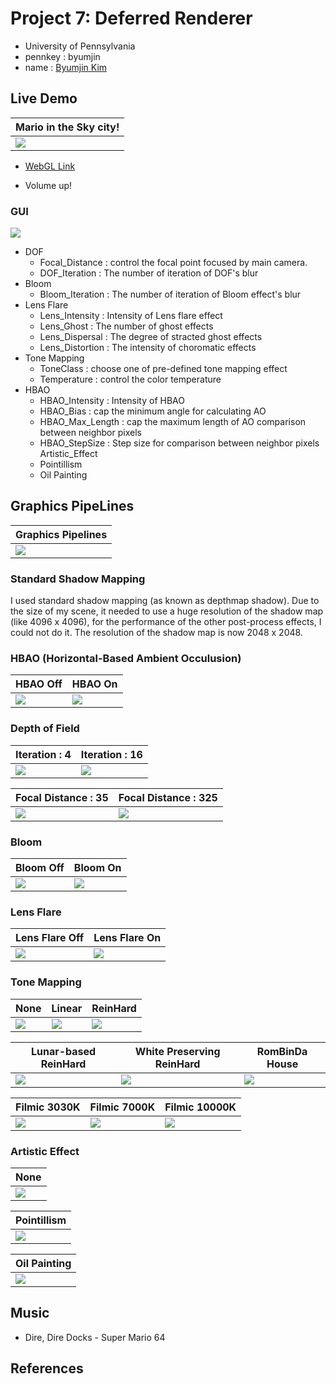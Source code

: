 # Project 7: Deferred Renderer

* University of Pennsylvania
* pennkey : byumjin
* name : [Byumjin Kim](https://github.com/byumjin)


## Live Demo

| Mario in the Sky city! |
| --- |
| [![](imgs/main.png)](https://byumjin.github.io/MarioInTheSkyCity/) |

* [WebGL Link](https://byumjin.github.io/MarioInTheSkyCity/)

- Volume up!

### GUI

![](imgs/GUI.png)

- DOF
    - Focal_Distance : control the focal point focused by main camera.
    - DOF_Iteration : The number of iteration of DOF's blur 
- Bloom
    - Bloom_Iteration : The number of iteration of Bloom effect's blur 
- Lens Flare
    - Lens_Intensity : Intensity of Lens flare effect
    - Lens_Ghost : The number of ghost effects
    - Lens_Dispersal : The degree of stracted ghost effects
    - Lens_Distortion : The intensity of choromatic effects
- Tone Mapping
    - ToneClass : choose one of pre-defined tone mapping effect
    - Temperature : control the color temperature
- HBAO
    - HBAO_Intensity : Intensity of HBAO
    - HBAO_Bias : cap the minimum angle for calculating AO
    - HBAO_Max_Length : cap the maximum length of AO comparison between neighbor pixels
    - HBAO_StepSize : Step size for comparison between neighbor pixels
Artistic_Effect
    - Pointillism
    - Oil Painting


## Graphics PipeLines

| Graphics Pipelines |
| --- |
| ![](imgs/pipeline.png) |


### Standard Shadow Mapping

I used standard shadow mapping (as known as depthmap shadow).
Due to the size of my scene, it needed to use a huge resolution of the shadow map (like 4096 x 4096), for the performance of the other post-process effects, I could not do it.
The resolution of the shadow map is now 2048 x 2048.


### HBAO (Horizontal-Based Ambient Occulusion)

| HBAO Off | HBAO On |
| --- | --- |
| ![](imgs/HBAO_off.png) | ![](imgs/HBAO_on.png) |


### Depth of Field

| Iteration : 4 | Iteration : 16 |
| --- | --- |
| ![](imgs/dof_4.png) | ![](imgs/dof_16.png) |

| Focal Distance : 35 | Focal Distance : 325 |
| --- | --- |
| ![](imgs/dof_16.png) | ![](imgs/focal_325.png) |


### Bloom

| Bloom Off | Bloom On |
| --- | --- |
| ![](imgs/bloom_off.png) | ![](imgs/bloom_on.png) |


### Lens Flare

| Lens Flare Off | Lens Flare On |
| --- | --- |
| ![](imgs/LF_Off.png) | ![](imgs/LF_On.png) |


### Tone Mapping

| None | Linear | ReinHard |
| --- | --- | --- |
| ![](imgs/tone_none.png) | ![](imgs/tone_linear.png) | ![](imgs/tone_simple.png) |

| Lunar-based ReinHard | White Preserving ReinHard | RomBinDa House |
| --- | --- | --- |
| ![](imgs/tone_luma.png) | ![](imgs/tone_white.png) | ![](imgs/tone_house.png) |


| Filmic 3030K | Filmic 7000K | Filmic 10000K |
| --- | --- | --- |
| ![](imgs/tone_filmic_3030.png) | ![](imgs/tone_filmic.png) | ![](imgs/tone_filmic_10000.png) |


### Artistic Effect

| None | 
| --- |
| ![](imgs/none.png) |

| Pointillism | 
| --- |
| ![](imgs/pointillism.png) |

| Oil Painting | 
| --- |
| ![](imgs/oil.png) |


## Music
 - Dire, Dire Docks - Super Mario 64


## References
